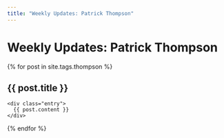 ```yaml
---
title: "Weekly Updates: Patrick Thompson"
---
```

# Weekly Updates: Patrick Thompson

{% for post in site.tags.thompson %}
  <article class="post">
    <h2>{{ post.title }}</h2>

    <div class="entry">
      {{ post.content }}
    </div>

  </article>
{% endfor %}

